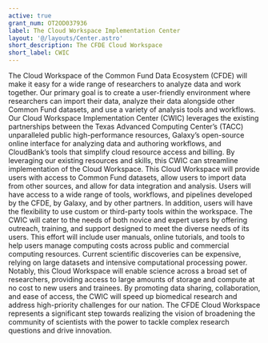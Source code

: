 ```yaml
---
active: true
grant_num: OT2OD037936
label: The Cloud Workspace Implementation Center
layout: '@/layouts/Center.astro'
short_description: The CFDE Cloud Workspace
short_label: CWIC
---
```

The Cloud Workspace of the Common Fund Data Ecosystem (CFDE) will make it easy for a wide range of researchers to analyze data and work together. Our primary goal is to create a user-friendly environment where researchers can import their data, analyze their data alongside other Common Fund datasets, and use a variety of analysis tools and workflows. Our Cloud Workspace Implementation Center (CWIC) leverages the existing partnerships between the Texas Advanced Computing Center’s (TACC) unparalleled public high-performance resources, Galaxy’s open-source online interface for analyzing data and authoring workflows, and CloudBank’s tools that simplify cloud resource access and billing. By leveraging our existing resources and skills, this CWIC can streamline implementation of the Cloud Workspace. This Cloud Workspace will provide users with access to Common Fund datasets, allow users to import data from other sources, and allow for data integration and analysis. Users will have access to a wide range of tools, workflows, and pipelines developed by the CFDE, by Galaxy, and by other partners. In addition, users will have the flexibility to use custom or third-party tools within the workspace. The CWIC will cater to the needs of both novice and expert users by offering outreach, training, and support designed to meet the diverse needs of its users. This effort will include user manuals, online tutorials, and tools to help users manage computing costs across public and commercial computing resources. Current scientific discoveries can be expensive, relying on large datasets and intensive computational processing power. Notably, this Cloud Workspace will enable science across a broad set of researchers, providing access to large amounts of storage and compute at no cost to new users and trainees. By promoting data sharing, collaboration, and ease of access, the CWIC will speed up biomedical research and address high-priority challenges for our nation. The CFDE Cloud Workspace represents a significant step towards realizing the vision of broadening the community of scientists with the power to tackle complex research questions and drive innovation.